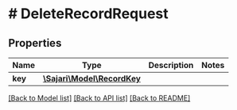 # # DeleteRecordRequest

## Properties

| Name    | Type                                        | Description | Notes |
| ------- | ------------------------------------------- | ----------- | ----- |
| **key** | [**\Sajari\Model\RecordKey**](RecordKey.md) |             |

[[Back to Model list]](../../README.md#models) [[Back to API list]](../../README.md#endpoints) [[Back to README]](../../README.md)
